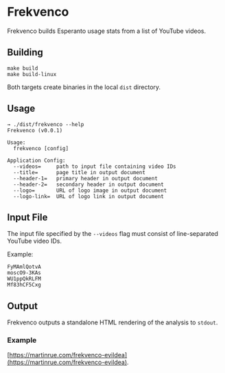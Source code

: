 # Frekvenco

Frekvenco builds Esperanto usage stats from a list of YouTube videos.

## Building

```
make build
make build-linux
```

Both targets create binaries in the local `dist` directory.

## Usage

```
→ ./dist/frekvenco --help
Frekvenco (v0.0.1)

Usage:
  frekvenco [config]

Application Config:
  --videos=     path to input file containing video IDs
  --title=      page title in output document
  --header-1=   primary header in output document
  --header-2=   secondary header in output document
  --logo=       URL of logo image in output document
  --logo-link=  URL of logo link in output document
```

## Input File

The input file specified by the `--videos` flag must consist of line-separated YouTube video IDs.

Example:

```
FyMAmlQotvA
moscO9-3KAs
WU1ppQkRLFM
Mf83hCF5Cxg
```

## Output

Frekvenco outputs a standalone HTML rendering of the analysis to `stdout`.

### Example

[https://martinrue.com/frekvenco-evildea](https://martinrue.com/frekvenco-evildea).
